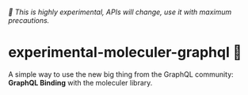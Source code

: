 ###### 🚨 This is highly experimental, APIs will change, use it with maximum precautions.

# experimental-moleculer-graphql 🥁

A simple way to use the new big thing from the GraphQL community: **GraphQL Binding** with the moleculer library.
